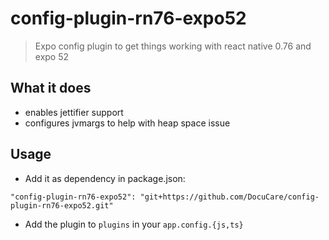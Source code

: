# config-plugin-rn76-expo52
> Expo config plugin to get things working with react native 0.76 and expo 52

## What it does

- enables jettifier support
- configures jvmargs to help with heap space issue

## Usage

- Add it as dependency in package.json:

```
"config-plugin-rn76-expo52": "git+https://github.com/DocuCare/config-plugin-rn76-expo52.git"
```

- Add the plugin to `plugins` in your `app.config.{js,ts}`
